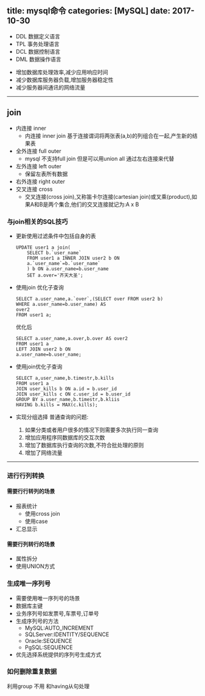 title: mysql命令
categories: [MySQL]
date: 2017-10-30
---
- DDL 数据定义语言
- TPL 事务处理语言
- DCL 数据控制语言
- DML 数据操作语言

+ 增加数据库处理效率,减少应用响应时间
+ 减少数据库服务器负载,增加服务器稳定性
+ 减少服务器间通讯的网络流量

---
## join
- 内连接 inner
    + 内连接 inner join 基于连接谓词将两张表(a,b)的列组合在一起,产生新的结果表
- 全外连接 full outer
    + mysql 不支持full join 但是可以用union all 通过左右连接来代替
- 左外连接 left outer
    + 保留左表所有数据
- 右外连接 right outer
- 交叉连接 cross
    + 交叉连接(cross join),又称笛卡尔连接(cartesian join)或叉乘(product),如果A和B是两个集合,他们的交叉连接就记为:A x B

### 与join相关的SQL技巧
- 更新使用过滤条件中包括自身的表
    ```
    UPDATE user1 a join(
        SELECT b.`user_name`
        FROM user1 a INNER JOIN user2 b ON
        a.`user_name`=b.`user_name`
        ) b ON a.user_name=b.user_name
        SET a.over='齐天大圣';
    ```

- 使用join 优化子查询
    ```
    SELECT a.user_name,a.`over`,(SELECT over FROM user2 b)
    WHERE a.user_name=b.user_name) AS
    over2
    FROM user1 a;
    ```
    优化后
    ```
    SELECT a.user_name,a.over,b.over AS over2
    FROM user1 a
    LEFT JOIN user2 b ON
    a.user_name=b.user_name;
    ```


- 使用join优化子查询

    ```
    SELECT a,user_name,b.timestr,b.kills
    FROM user1 a
    JOIN user_kills b ON a.id = b.user_id
    JOIN user_kills c ON c.user_id = b.user_id
    GROUP BY a.user_name,b.timestr,b.kliis
    HAVING b.kills = MAX(c.kills);
    ```

- 实现分组选择
    普通查询的问题:
    1. 如果分类或者用户很多的情况下则需要多次执行同一查询
    2. 增加应用程序同数据库的交互次数
    3. 增加了数据库执行查询的次数,不符合批处理的原则
    4. 增加了网络流量

---

### 进行行列转换
#### 需要行行转列的场景
- 报表统计
    + 使用cross join
    + 使用case
- 汇总显示

#### 需要行列转行的场景
- 属性拆分
- 使用UNION方式

### 生成唯一序列号
- 需要使用唯一序列号的场景
- 数据库主键
- 业务序列号如发票号,车票号,订单号
- 生成序列号的方法
    + MySQL:AUTO_INCREMENT
    + SQLServer:IDENTITY/SEQUENCE
    + Oracle:SEQUENCE
    + PgSQL:SEQUENCE
- 优先选择系统提供的序列号生成方式

### 如何删除重复数据
利用group 不用 和having从句处理